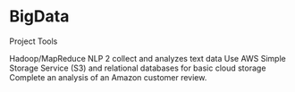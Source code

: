 # BigData

Project Tools

Hadoop/MapReduce
NLP 2 collect and analyzes text data
Use AWS Simple Storage Service (S3) and relational databases for basic cloud storage
Complete an analysis of an Amazon customer review.
